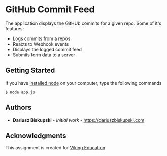 # GitHub Commit Feed


The application displays the GitHUb commits for a given repo. Some of it's features:
- Logs commits from a repos
- Reacts to Webhook events
- Displays the logged commit feed
- Submits form data to a server




     
## Getting Started

If you have [installed node](https://nodejs.org/en/download/) on your computer, type the following commands

```
$ node app.js
```


## Authors

* **Dariusz Biskupski** - *Initial work* - https://dariuszbiskupski.com


## Acknowledgments

This assignment is created for [Viking Education](https://www.vikingcodeschool.com/)
